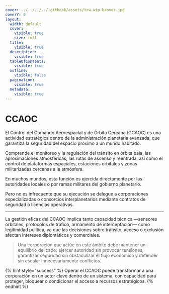 ```yaml
---
cover: ../../../../.gitbook/assets/tcw-wip-banner.jpg
coverY: 0
layout:
  width: default
  cover:
    visible: true
    size: full
  title:
    visible: true
  description:
    visible: true
  tableOfContents:
    visible: true
  outline:
    visible: false
  pagination:
    visible: true
  metadata:
    visible: true
---
```


# CCAOC

El Control del Comando Aeroespacial y de Órbita Cercana (CCAOC) es una actividad estratégica dentro de la administración planetaria avanzada, que garantiza la seguridad del espacio próximo a un mundo habitado.

Comprende el monitoreo y la regulación del tránsito en órbita baja, las aproximaciones atmosféricas, las rutas de ascenso y reentrada, así como el control de plataformas espaciales, estaciones orbitales y zonas militarizadas cercanas a la atmósfera.

En muchos mundos, esta función es ejercida directamente por las autoridades locales o por ramas militares del gobierno planetario.

Pero no es infrecuente que su ejecución se delegue a corporaciones especializadas o consorcios interplanetarios mediante contratos de seguridad o licencias operativas.

***

La gestión eficaz del CCAOC implica tanto capacidad técnica —sensores orbitales, protocolos de tráfico, armamento de interceptación— como legitimidad política, ya que las decisiones sobre tránsito, acceso o exclusión afectan intereses diplomáticos y comerciales.

> Una corporación que actúe en este ámbito debe mantener un equilibrio delicado: ejercer autoridad sin provocar tensiones, garantizar seguridad sin obstaculizar el flujo económico y defender sin escalar innecesariamente conflictos.

{% hint style="success" %}
Operar el CCAOC puede transformar a una corporación en un actor clave dentro de un sistema, con capacidad para proteger, bloquear o condicionar el acceso a recursos estratégicos.
{% endhint %}
